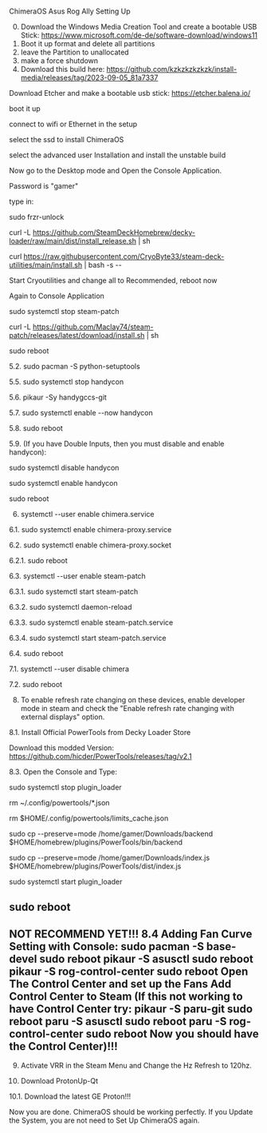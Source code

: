 # 
ChimeraOS Asus Rog Ally Setting Up


0. Download the Windows Media Creation Tool and create a bootable USB Stick: https://www.microsoft.com/de-de/software-download/windows11
1. Boot it up format and delete all partitions
2. leave the Partition to unallocated
3. make a force shutdown
4. Download this build here: https://github.com/kzkzkzkzkzk/install-media/releases/tag/2023-09-05_81a7337

Download Etcher and make a bootable usb stick: https://etcher.balena.io/

boot it up

connect to wifi or Ethernet in the setup

select the ssd to install ChimeraOS

select the advanced user Installation and install the unstable build

Now go to the Desktop mode and Open the Console Application.

Password is "gamer"

type in:

sudo frzr-unlock

curl -L https://github.com/SteamDeckHomebrew/decky-loader/raw/main/dist/install_release.sh | sh

curl https://raw.githubusercontent.com/CryoByte33/steam-deck-utilities/main/install.sh | bash -s --

Start Cryoutilities and change all to Recommended, reboot now


 Again to Console Application

 sudo systemctl stop steam-patch

 curl -L https://github.com/Maclay74/steam-patch/releases/latest/download/install.sh | sh

 sudo reboot
 
5.2. sudo pacman -S python-setuptools

5.5. sudo systemctl stop handycon

5.6. pikaur -Sy handygccs-git

5.7. sudo systemctl enable --now handycon

5.8. sudo reboot

5.9. (If you have Double Inputs, then you must disable and enable handycon):

sudo systemctl disable handycon

sudo systemctl enable handycon

sudo reboot

6. systemctl --user enable chimera.service

6.1. sudo systemctl enable chimera-proxy.service

6.2. sudo systemctl enable chimera-proxy.socket

6.2.1. sudo reboot

6.3. systemctl --user enable steam-patch

6.3.1. sudo systemctl start steam-patch

6.3.2. sudo systemctl daemon-reload

6.3.3. sudo systemctl enable steam-patch.service

6.3.4. sudo systemctl start steam-patch.service

6.4. sudo reboot

7.1. systemctl --user disable chimera

7.2. sudo reboot
   
8. To enable refresh rate changing on these devices, enable developer mode in steam and check the "Enable refresh rate changing with external displays" option.

8.1. Install Official PowerTools from Decky Loader Store

Download this modded Version: https://github.com/hicder/PowerTools/releases/tag/v2.1

8.3. Open the Console and Type:

sudo systemctl stop plugin_loader

rm ~/.config/powertools/*.json

rm $HOME/.config/powertools/limits_cache.json

sudo cp --preserve=mode /home/gamer/Downloads/backend $HOME/homebrew/plugins/PowerTools/bin/backend

sudo cp --preserve=mode /home/gamer/Downloads/index.js $HOME/homebrew/plugins/PowerTools/dist/index.js

sudo systemctl start plugin_loader

sudo reboot
--------------------------------
NOT RECOMMEND YET!!! 8.4 Adding Fan Curve Setting with Console:
sudo pacman -S base-devel
sudo reboot
pikaur -S asusctl
sudo reboot
pikaur -S rog-control-center
sudo reboot
Open The Control Center and set up the Fans 
Add Control Center to Steam
(If this not working to have Control Center try:
pikaur -S paru-git
sudo reboot
paru -S asusctl
sudo reboot 
paru -S rog-control-center 
sudo reboot
Now you should have the Control Center)!!!
--------------------------------
9. Activate VRR in the Steam Menu and Change the Hz Refresh to 120hz.

10. Download ProtonUp-Qt

10.1. Download the latest GE Proton!!!

Now you are done. ChimeraOS should be working perfectly. If you Update the System, you are not need to Set Up ChimeraOS again.
